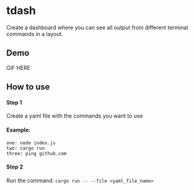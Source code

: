
# tdash

Create a dashboard where you can see all output from different terminal commands in a layout.


## Demo

GIF HERE


## How to use

#### Step  1

Create a yaml file with the commands you want to use

#### Example:

```
one: node index.js
two: cargo run
three: ping github.com
```

#### Step 2

Run the command:
`cargo run -- --file <yaml_file_name>`

